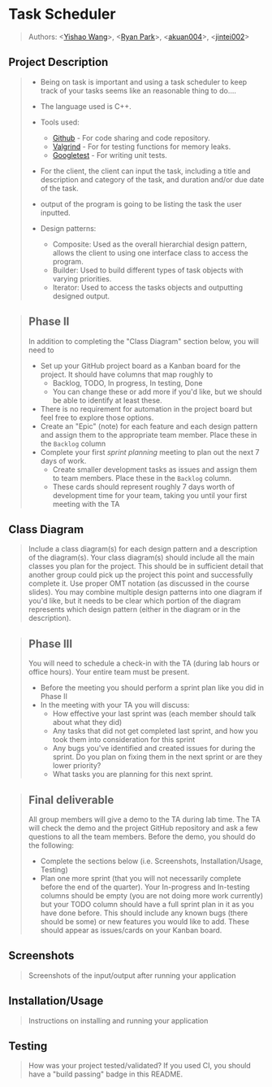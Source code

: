 # Task Scheduler
 
 > Authors: \<[Yishao Wang](https://github.com/caKuma)\>, \<[Ryan Park](https://github.com/rpark028)\>, \<[akuan004](https://github.com/akuan004)\>, \<[jintei002](https://github.com/jintei002)\>
## Project Description
 > * Being on task is important and using a task scheduler to keep track of your tasks seems like an reasonable thing to do....
 > 
 > * The language used is C++.
 > * Tools used:
 >   * [Github](https://github.com/) - For code sharing and code repository.
 >   * [Valgrind](https://github.com/) - For for testing functions for memory leaks.
 >   * [Googletest](https://github.com/google/googletest) - For writing unit tests.
 > 
 > * For the client, the client can input the task, including a title and description and category of the task, and duration and/or due date of the task.  
 > * output of the program is going to be listing the task the user inputted.
 > * Design patterns:
 >   * Composite: Used as the overall hierarchial design pattern, allows the client to using one interface class to access the program.
 >   * Builder: Used to build different types of task objects with varying priorities.
 >   * Iterator: Used to access the tasks objects and outputting designed output.

 > ## Phase II
 > In addition to completing the "Class Diagram" section below, you will need to 
 > * Set up your GitHub project board as a Kanban board for the project. It should have columns that map roughly to 
 >   * Backlog, TODO, In progress, In testing, Done
 >   * You can change these or add more if you'd like, but we should be able to identify at least these.
 > * There is no requirement for automation in the project board but feel free to explore those options.
 > * Create an "Epic" (note) for each feature and each design pattern and assign them to the appropriate team member. Place these in the `Backlog` column
 > * Complete your first *sprint planning* meeting to plan out the next 7 days of work.
 >   * Create smaller development tasks as issues and assign them to team members. Place these in the `Backlog` column.
 >   * These cards should represent roughly 7 days worth of development time for your team, taking you until your first meeting with the TA
## Class Diagram
 > Include a class diagram(s) for each design pattern and a description of the diagram(s). Your class diagram(s) should include all the main classes you plan for the project. This should be in sufficient detail that another group could pick up the project this point and successfully complete it. Use proper OMT notation (as discussed in the course slides). You may combine multiple design patterns into one diagram if you'd like, but it needs to be clear which portion of the diagram represents which design pattern (either in the diagram or in the description). 
 
 > ## Phase III
 > You will need to schedule a check-in with the TA (during lab hours or office hours). Your entire team must be present. 
 > * Before the meeting you should perform a sprint plan like you did in Phase II
 > * In the meeting with your TA you will discuss: 
 >   - How effective your last sprint was (each member should talk about what they did)
 >   - Any tasks that did not get completed last sprint, and how you took them into consideration for this sprint
 >   - Any bugs you've identified and created issues for during the sprint. Do you plan on fixing them in the next sprint or are they lower priority?
 >   - What tasks you are planning for this next sprint.

 > ## Final deliverable
 > All group members will give a demo to the TA during lab time. The TA will check the demo and the project GitHub repository and ask a few questions to all the team members. 
 > Before the demo, you should do the following:
 > * Complete the sections below (i.e. Screenshots, Installation/Usage, Testing)
 > * Plan one more sprint (that you will not necessarily complete before the end of the quarter). Your In-progress and In-testing columns should be empty (you are not doing more work currently) but your TODO column should have a full sprint plan in it as you have done before. This should include any known bugs (there should be some) or new features you would like to add. These should appear as issues/cards on your Kanban board. 
 
 ## Screenshots
 > Screenshots of the input/output after running your application
 ## Installation/Usage
 > Instructions on installing and running your application
 ## Testing
 > How was your project tested/validated? If you used CI, you should have a "build passing" badge in this README.
 
